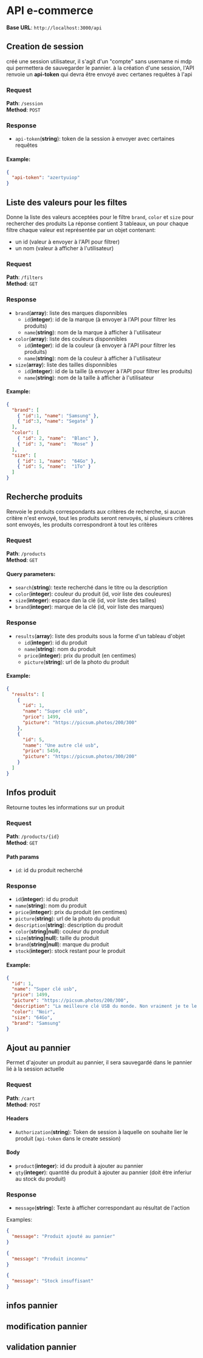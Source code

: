 # API e-commerce

**Base URL**: `http://localhost:3000/api`

## Creation de session

créé une session utilisateur, il s'agit d'un "compte" sans username ni mdp qui permettera de sauvegarder le pannier. à
la création d'une session, l'API renvoie un **api-token** qui devra être envoyé avec certanes requêtes à l'api

### Request

**Path**: `/session`   
**Method**: `POST`

### Response

- `api-token`(**string**): token de la session à envoyer avec certaines requêtes

#### Example:

```json
{
  "api-token": "azertyuiop"
}
```

## Liste des valeurs pour les filtes

Donne la liste des valeurs acceptées pour le filtre `brand`, `color` et `size` pour rechercher des produits La réponse
contient 3 tableaux, un pour chaque filtre chaque valeur est représentée par un objet contenant:

- un id (valeur à envoyer à l'API pour filtrer)
- un nom (valeur à afficher à l'utilisateur)

### Request

**Path**: `/filters`   
**Method**: `GET`

### Response

- `brand`(**array**): liste des marques disponnibles
    - `id`(**integer**): id de la marque (à envoyer à l'API pour filtrer les produits)
    - `name`(**string**): nom de la marque à afficher à l'utilisateur
- `color`(**array**): liste des couleurs disponnibles
    - `id`(**integer**): id de la couleur (à envoyer à l'API pour filtrer les produits)
    - `name`(**string**): nom de la couleur à afficher à l'utilisateur
- `size`(**array**): liste des tailles disponnibles
    - `id`(**integer**): id de la taille (à envoyer à l'API pour filtrer les produits)
    - `name`(**string**): nom de la taille à afficher à l'utilisateur

#### Example:

```json
{
  "brand": [
    { "id":1, "name": "Samsung" },
    { "id":3, "name": "Segate" }
  ],
  "color": [
    { "id": 2, "name":  "Blanc" },
    { "id": 3, "name":  "Rose" }
  ],
  "size": [
    { "id": 1, "name":  "64Go" },
    { "id": 5, "name":  "1To" }
  ]
}
```

## Recherche produits

Renvoie le produits correspondants aux critères de recherche, si aucun critère n'est envoyé, tout les produits seront
renvoyés, si plusieurs critères sont envoyés, les produits correspondront à tout les critères

### Request

**Path**: `/products`   
**Method**: `GET`

#### Query parameters:

- `search`(**string**): texte recherché dans le titre ou la description
- `color`(**integer**): couleur du produit (id, voir liste des couleures)
- `size`(**integer**): espace dan la clé (id, voir liste des tailles)
- `brand`(**integer**): marque de la clé (id, voir liste des marques)

### Response

- `results`(**array**): liste des produits sous la forme d'un tableau d'objet
    - `id`(**integer**): id du produit
    - `name`(**string**): nom du produit
    - `price`(**integer**): prix du produit (en centimes)
    - `picture`(**string**): url de la photo du produit

#### Example:

```json
{
  "results": [
    {
      "id": 1,
      "name": "Super clé usb",
      "price": 1499,
      "picture": "https://picsum.photos/200/300"
    },
    {
      "id": 5,
      "name": "Une autre clé usb",
      "price": 5450,
      "picture": "https://picsum.photos/300/200"
    }
  ]
}
```

## Infos produit

Retourne toutes les informations sur un produit

### Request

**Path**: `/products/{id}`   
**Method**: `GET`

#### Path params

- `id`: id du produit recherché

### Response

- `id`(**integer**): id du produit
- `name`(**string**): nom du produit
- `price`(**integer**): prix du produit (en centimes)
- `picture`(**string**): url de la photo du produit
- `description`(**string**): description du produit
- `color`(**string|null**): couleur du produit
- `size`(**string|null**): taille du produit
- `brand`(**string|null**): marque du produit
- `stock`(**integer**): stock restant pour le produit

#### Example:

```json
{
  "id": 1,
  "name": "Super clé usb",
  "price": 1499,
  "picture": "https://picsum.photos/200/300",
  "description": "La meilleure clé USB du monde. Non vraiment je te le jure, test la et tu verras!!!",
  "color": "Noir",
  "size": "64Go",
  "brand": "Samsung"
}
```

## Ajout au pannier

Permet d'ajouter un produit au pannier, il sera sauvegardé dans le pannier lié à la session actuelle

### Request

**Path**: `/cart`   
**Method**: `POST`

#### Headers
 - `Authorization`(**string**): Token de session à laquelle on souhaite lier le produit (`api-token` dans le create session)

#### Body
- `product`(**integer**): id du produit à ajouter au pannier
- `qty`(**integer**): quantité du produit à ajouter au pannier (doit être inferiur au stock du produit)

### Response
 - `message`(**string**): Texte à afficher correspondant au résultat de l'action

Examples:
```json
{
  "message": "Produit ajouté au pannier"
}
```
```json
{
  "message": "Produit inconnu"
}
```
```json
{
  "message": "Stock insuffisant"
}
```


## infos pannier

## modification pannier

## validation pannier